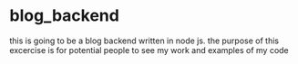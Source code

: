 # blog_backend
this is going to be a blog backend written in node js. the purpose of this excercise is for potential people to see my work and examples of my code
